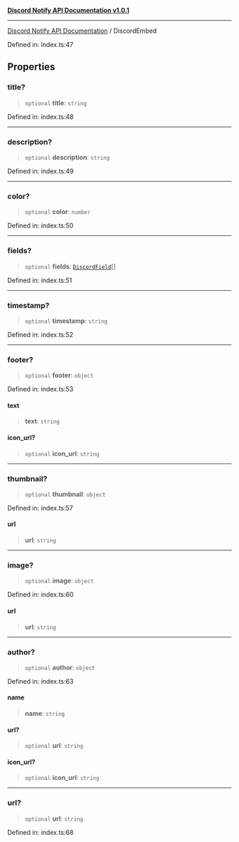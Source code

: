 [**Discord Notify API Documentation v1.0.1**](../README.md)

***

[Discord Notify API Documentation](../globals.md) / DiscordEmbed

Defined in: index.ts:47

## Properties

### title?

> `optional` **title**: `string`

Defined in: index.ts:48

***

### description?

> `optional` **description**: `string`

Defined in: index.ts:49

***

### color?

> `optional` **color**: `number`

Defined in: index.ts:50

***

### fields?

> `optional` **fields**: [`DiscordField`](DiscordField.md)[]

Defined in: index.ts:51

***

### timestamp?

> `optional` **timestamp**: `string`

Defined in: index.ts:52

***

### footer?

> `optional` **footer**: `object`

Defined in: index.ts:53

#### text

> **text**: `string`

#### icon\_url?

> `optional` **icon\_url**: `string`

***

### thumbnail?

> `optional` **thumbnail**: `object`

Defined in: index.ts:57

#### url

> **url**: `string`

***

### image?

> `optional` **image**: `object`

Defined in: index.ts:60

#### url

> **url**: `string`

***

### author?

> `optional` **author**: `object`

Defined in: index.ts:63

#### name

> **name**: `string`

#### url?

> `optional` **url**: `string`

#### icon\_url?

> `optional` **icon\_url**: `string`

***

### url?

> `optional` **url**: `string`

Defined in: index.ts:68

